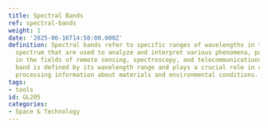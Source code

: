 ```yaml
---
title: Spectral Bands
ref: spectral-bands
weight: 1
date: '2025-06-16T14:50:00.000Z'
definition: Spectral bands refer to specific ranges of wavelengths in the electromagnetic
  spectrum that are used to analyze and interpret various phenomena, particularly
  in the fields of remote sensing, spectroscopy, and telecommunications. Each spectral
  band is defined by its wavelength range and plays a crucial role in capturing and
  processing information about materials and environmental conditions.
tags:
- tools
id: GL205
categories:
- Space & Technology
---
```


